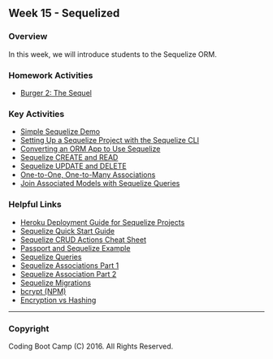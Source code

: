 ## Week 15 - Sequelized

### Overview

In this week, we will introduce students to the Sequelize ORM.

### Homework Activities

* [Burger 2: The Sequel](../../../01-Class-Content/15-sequelize/02-Homework/Instructions/homework_instructions.md)

### Key Activities

* [Simple Sequelize Demo](../../../01-Class-Content/15-sequelize/01-Activities/03-Chirpy-Sequelize)
* [Setting Up a Sequelize Project with the Sequelize CLI](../../../01-Class-Content/15-sequelize/01-Activities/06-SequelizeCLI)
* [Converting an ORM App to Use Sequelize](../../../01-Class-Content/15-sequelize/01-Activities/08-ORM-To-Sequelize)
* [Sequelize CREATE and READ](../../../01-Class-Content/15-sequelize/01-Activities/09-Sequelize-Create-Read)
* [Sequelize UPDATE and DELETE](../../../01-Class-Content/15-sequelize/01-Activities/10-Sequelize-Update-Delete)
* [One-to-One, One-to-Many Associations](../../../01-Class-Content/15-sequelize/01-Activities/14-Post-Author-Association)
* [Join Associated Models with Sequelize Queries](../../../01-Class-Content/15-sequelize/01-Activities/15-Post-Author-Joins)

### Helpful Links

* [Heroku Deployment Guide for Sequelize Projects](Supplemental/SequelizeHerokuDeploymentProcess.pdf)
* [Sequelize Quick Start Guide](Supplemental/SequelizeQuickStartGuide.pdf)
* [Sequelize CRUD Actions Cheat Sheet](Supplemental/SequelizeCRUDActionsCheatSheet.pdf)
* [Passport and Sequelize Example](Supplemental/Sequelize-Passport-Example)
* [Sequelize Queries](http://docs.sequelizejs.com/en/latest/docs/querying/)
* [Sequelize Associations Part 1](http://docs.sequelizejs.com/en/latest/docs/associations/)
* [Sequelize Association Part 2](http://docs.sequelizejs.com/en/latest/api/associations/)
* [Sequelize Migrations](http://docs.sequelizejs.com/en/latest/docs/migrations/)
* [bcrypt (NPM)](https://www.npmjs.com/package/bcrypt)
* [Encryption vs Hashing](http://www.securityinnovationeurope.com/blog/whats-the-difference-between-hashing-and-encrypting)

- - -

### Copyright

Coding Boot Camp (C) 2016. All Rights Reserved.
